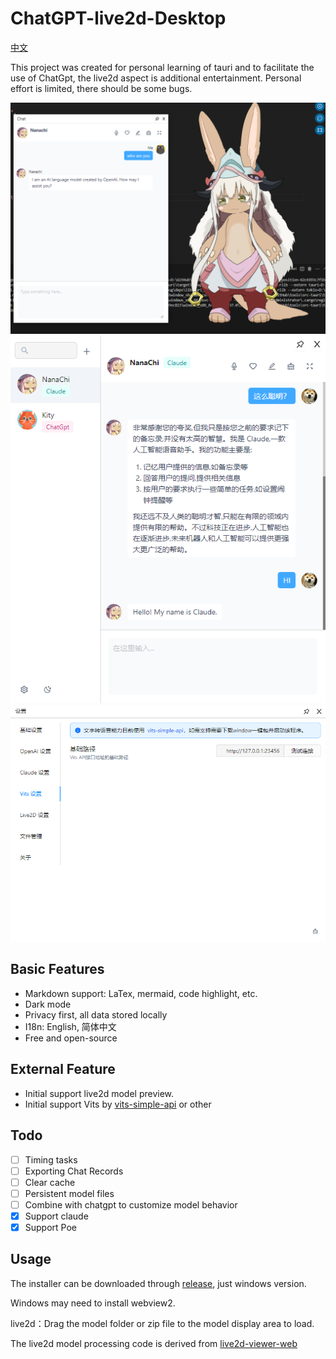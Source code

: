 # ChatGPT-live2d-Desktop

[中文](https://github.com/Slebee/ChatGPT-live2d-Desktop/blob/main/README_CN.md)

This project was created for personal learning of tauri and to facilitate the use of ChatGpt, the live2d aspect is additional entertainment. Personal effort is limited, there should be some bugs.

![image](https://github.com/Slebee/ChatGPT-live2d-Desktop/blob/main/public/t.png) ![image](https://github.com/Slebee/ChatGPT-live2d-Desktop/blob/main/public/t1.png) ![image](https://github.com/Slebee/ChatGPT-live2d-Desktop/blob/main/public/t2.png)

## Basic Features

- Markdown support: LaTex, mermaid, code highlight, etc.
- Dark mode
- Privacy first, all data stored locally
- I18n: English, 简体中文
- Free and open-source

## External Feature

- Initial support live2d model preview.
- Initial support Vits by [vits-simple-api](https://github.com/Artrajz/vits-simple-api) or other

## Todo

- [ ] Timing tasks
- [ ] Exporting Chat Records
- [ ] Clear cache
- [ ] Persistent model files
- [ ] Combine with chatgpt to customize model behavior
- [x] Support claude
- [x] Support Poe 

## Usage

The installer can be downloaded through [release](https://github.com/Slebee/ChatGPT-live2d-Desktop/releases), just windows version.

Windows may need to install webview2.

live2d：Drag the model folder or zip file to the model display area to load.

The live2d model processing code is derived from [live2d-viewer-web](https://github.com/guansss/live2d-viewer-web)
